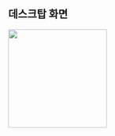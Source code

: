 ## 데스크탑 화면
<img src = "https://github.com/user-attachments/assets/50578b3a-a1f1-4d4a-ab8c-9b886e40d57a" width = 200px/> 
